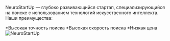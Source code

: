 NeuroStartUp — глубоко развивающийся стартап, специализирующийся на поиске с использованием технологий искусственного интеллекта. Наши преимущества:

*Высокая точность поиска
*Высокая скорость поиска
*Низкая цена
![NeuroStartUp](https://github.com/netology-ds-team/git-homeworks/blob/main/1_self/logo.png?raw=true)